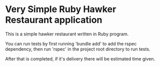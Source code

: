 # Very Simple Ruby Hawker Restaurant application

This is a simple hawker restaurant written in Ruby program.

You can run tests by first running 'bundle add' to add the rspec dependency, then run 'rspec' in the project root directory to run tests.




















After that is completed, if it's delivery there will be estimated time given.



